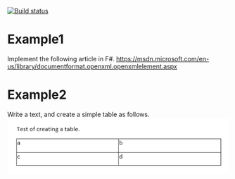 [![Build status](https://ci.appveyor.com/api/projects/status/ev2ap9mgsj9kwtjq?svg=true)](https://ci.appveyor.com/project/tatsuya/fsharp-openxml-examples)

# Example1
Implement the following article in F#.
https://msdn.microsoft.com/en-us/library/documentformat.openxml.openxmlelement.aspx

# Example2
Write a text, and create a simple table as follows.
![screenshot.jpg](Sample2/screenshot.jpg)
